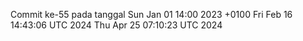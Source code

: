 Commit ke-55 pada tanggal Sun Jan 01 14:00 2023 +0100
Fri Feb 16 14:43:06 UTC 2024
Thu Apr 25 07:10:23 UTC 2024
